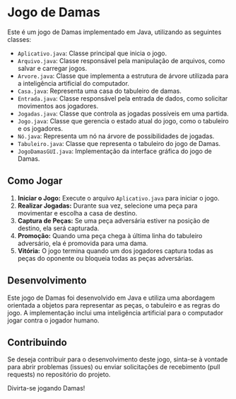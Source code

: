 # Jogo de Damas

Este é um jogo de Damas implementado em Java, utilizando as seguintes classes:

- `Aplicativo.java`: Classe principal que inicia o jogo.
- `Arquivo.java`: Classe responsável pela manipulação de arquivos, como salvar e carregar jogos.
- `Arvore.java`: Classe que implementa a estrutura de árvore utilizada para a inteligência artificial do computador.
- `Casa.java`: Representa uma casa do tabuleiro de damas.
- `Entrada.java`: Classe responsável pela entrada de dados, como solicitar movimentos aos jogadores.
- `Jogadas.java`: Classe que controla as jogadas possíveis em uma partida.
- `Jogo.java`: Classe que gerencia o estado atual do jogo, como o tabuleiro e os jogadores.
- `Nó.java`: Representa um nó na árvore de possibilidades de jogadas.
- `Tabuleiro.java`: Classe que representa o tabuleiro do jogo de Damas.
- `JogoDamasGUI.java`: Implementação da interface gráfica do jogo de Damas.

## Como Jogar

1. **Iniciar o Jogo:** Execute o arquivo `Aplicativo.java` para iniciar o jogo.
2. **Realizar Jogadas:** Durante sua vez, selecione uma peça para movimentar e escolha a casa de destino.
3. **Captura de Peças:** Se uma peça adversária estiver na posição de destino, ela será capturada.
4. **Promoção:** Quando uma peça chega à última linha do tabuleiro adversário, ela é promovida para uma dama.
5. **Vitória:** O jogo termina quando um dos jogadores captura todas as peças do oponente ou bloqueia todas as peças adversárias.

## Desenvolvimento

Este jogo de Damas foi desenvolvido em Java e utiliza uma abordagem orientada a objetos para representar as peças, o tabuleiro e as regras do jogo. A implementação inclui uma inteligência artificial para o computador jogar contra o jogador humano.

## Contribuindo

Se deseja contribuir para o desenvolvimento deste jogo, sinta-se à vontade para abrir problemas (issues) ou enviar solicitações de recebimento (pull requests) no repositório do projeto.

Divirta-se jogando Damas!
